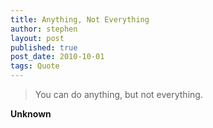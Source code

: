 ```yaml
---
title: Anything, Not Everything
author: stephen
layout: post
published: true
post_date: 2010-10-01 
tags: Quote
---
```

> You can do anything, but not everything.

**Unknown**
